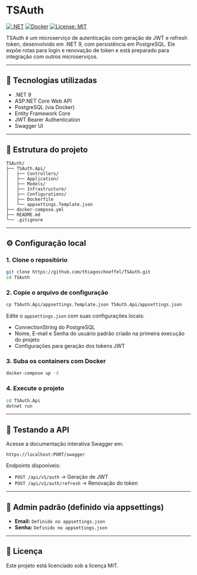 # TSAuth

[![.NET](https://img.shields.io/badge/.NET-9.0-blue)](https://dotnet.microsoft.com/)
[![Docker](https://img.shields.io/badge/docker-ready-blue)](https://www.docker.com/)
[![License: MIT](https://img.shields.io/badge/License-MIT-green.svg)](https://opensource.org/licenses/MIT)

TSAuth é um microserviço de autenticação com 
geração de JWT e refresh token, desenvolvido 
em .NET 9, com persistência em PostgreSQL. 
Ele expõe rotas para login e renovação de 
token e está preparado para integração com outros 
microserviços.

---

## 🚀 Tecnologias utilizadas

- .NET 9
- ASP.NET Core Web API
- PostgreSQL (via Docker)
- Entity Framework Core
- JWT Bearer Authentication
- Swagger UI

---

## 📁 Estrutura do projeto

```plaintext
TSAuth/
├── TSAuth.Api/
│   ├── Controllers/
│   ├── Application/
│   ├── Models/
│   ├── Infrastructure/
│   ├── Configurations/
│   ├── Dockerfile
│   └── appsettings.Template.json
├── docker-compose.yml
├── README.md
└── .gitignore
```

---

## ⚙️ Configuração local

### 1. Clone o repositório

```bash
git clone https://github.com/thiagoschoeffel/TSAuth.git
cd TSAuth
```

### 2. Copie o arquivo de configuração

```bash
cp TSAuth.Api/appsettings.Template.json TSAuth.Api/appsettings.json
```

Edite o `appsettings.json` com suas configurações locais:

- ConnectionString do PostgreSQL
- Nome, E-mail e Senha do usuário padrão criado na primeira execução do projeto
- Configurações para geração dos tokens JWT

### 3. Suba os containers com Docker

```bash
docker-compose up -d
```

### 4. Execute o projeto

```bash
cd TSAuth.Api
dotnet run
```

---

## 🧪 Testando a API

Acesse a documentação interativa Swagger em:

```
https://localhost:PORT/swagger
```

Endpoints disponíveis:

- `POST /api/v1/auth` → Geração de JWT
- `POST /api/v1/auth/refresh` → Renovação do token

---

## 🔐 Admin padrão (definido via appsettings)

- **Email:** `Definido no appsettings.json`
- **Senha:** `Definido no appsettings.json`

---

## 📄 Licença

Este projeto está licenciado sob a licença MIT.

